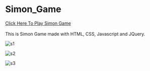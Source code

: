 # Simon_Game
<a href="https://manishgihub.github.io/Simon_Game/">Click Here To Play Simon Game</a><br><br>
This is Simon Game made with HTML, CSS, Javascript and JQuery.


![s1](https://user-images.githubusercontent.com/102681545/225605464-e56f1094-8079-480d-b85a-c03a217d753f.JPG)


![s2](https://user-images.githubusercontent.com/102681545/225605492-9b8f4dad-1d74-4704-8e4e-1851e5491af4.JPG)


![s3](https://user-images.githubusercontent.com/102681545/225605511-0071e857-2e05-459e-9ce0-b46d9c7d1b4f.JPG)
